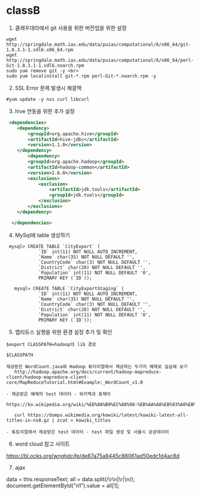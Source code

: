 # classB

1. 클래우데라에서 git 사용을 위한 버전업을 위한 설정

```
wget http://springdale.math.ias.edu/data/puias/computational/6/x86_64/git-1.8.3.1-1.sdl6.x86_64.rpm
wget http://springdale.math.ias.edu/data/puias/computational/6/x86_64/perl-Git-1.8.3.1-1.sdl6.noarch.rpm
sudo yum remove git -y <br>
sudo yum localinstall git-*.rpm perl-Git-*.noarch.rpm -y
```
 
2.  SSL Error 문제 발생시 해결책 <br>
```
#yum update -y nss curl libcurl
```

3. hive 연동을 위한 추가 설정<br>
```xml
 <dependencies>
  	<dependency>
  		<groupId>org.apache.hive</groupId>
  		<artifactId>hive-jdbc</artifactId>
  		<version>1.1.0</version>
  	</dependency>  	
  		<dependency>
  		<groupId>org.apache.hadoop</groupId>
  		<artifactId>hadoop-common</artifactId>
  		<version>2.6.0</version>
  		<exclusions>
	        <exclusion>
	            <artifactId>jdk.tools</artifactId>
	            <groupId>jdk.tools</groupId>
	        </exclusion>
    	</exclusions>
  	</dependency>

  </dependencies>
```

4. MySql에 table 생성하기
```
 mysql> CREATE TABLE `CityExport` (
            `ID` int(11) NOT NULL AUTO_INCREMENT,
            `Name` char(35) NOT NULL DEFAULT '',
            `CountryCode` char(3) NOT NULL DEFAULT '',
            `District` char(20) NOT NULL DEFAULT '',
            `Population` int(11) NOT NULL DEFAULT '0',
            PRIMARY KEY (`ID`));

   mysql> CREATE TABLE `CityExportStaging` (
            `ID` int(11) NOT NULL AUTO_INCREMENT,
            `Name` char(35) NOT NULL DEFAULT '',
            `CountryCode` char(3) NOT NULL DEFAULT '',
            `District` char(20) NOT NULL DEFAULT '',
            `Population` int(11) NOT NULL DEFAULT '0',
            PRIMARY KEY (`ID`));
```

5. 맵리듀스 실행을 위한 환경 설정 추가 및 확인
```
$export CLASSPATH=hadoop의 lib 경로 

$CLASSPATH

제공받은 WordCount.java와 Hadoop 튜터리얼에서 제공하는 두가지 예제로 실습해 보기
   http://hadoop.apache.org/docs/current/hadoop-mapreduce-client/hadoop-mapreduce-client-core/MapReduceTutorial.html#Example:_WordCount_v1.0

- 제공받은 예제의 test 데이터 - 위키백과 표제어
   https://ko.wikipedia.org/wiki/%ED%8A%B9%EC%88%98:%EB%AA%A8%EB%93%A0%EB%AC%B8%EC%84%9C
   
   curl https://dumps.wikimedia.org/kowiki/latest/kowiki-latest-all-titles-in-ns0.gz | zcat > kowiki_titles 
   
- 튜토리얼에서 제공받은 test 데이터 - test 파일 생성 및 서울시 공공데이터 

```

6. word cloud 참고 사이트

https://bl.ocks.org/wnghdcjfe/de87a75a9445c88061ad50edc1d4ac8d


7. ajax

data = this.responseText;
all = data.split(/\r\n|\r|\n/);
document.getElementById("n1").value = all[1];
